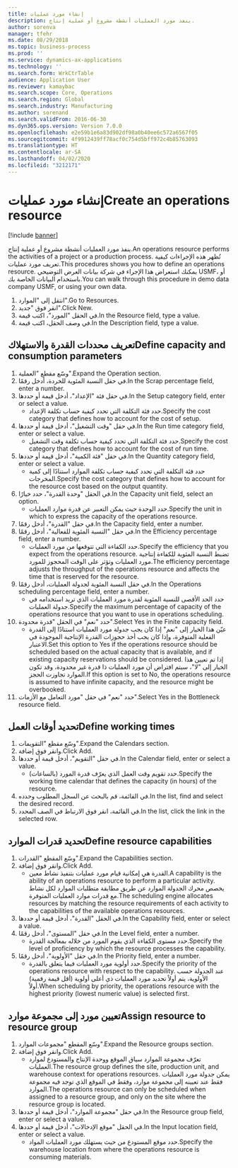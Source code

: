 ```yaml
---
title: إنشاء مورد عمليات
description: ينفذ مورد العمليات أنشطة مشروع أو عملية إنتاج.
author: sorenva
manager: tfehr
ms.date: 08/29/2018
ms.topic: business-process
ms.prod: ''
ms.service: dynamics-ax-applications
ms.technology: ''
ms.search.form: WrkCtrTable
audience: Application User
ms.reviewer: kamaybac
ms.search.scope: Core, Operations
ms.search.region: Global
ms.search.industry: Manufacturing
ms.author: sorenand
ms.search.validFrom: 2016-06-30
ms.dyn365.ops.version: Version 7.0.0
ms.openlocfilehash: e2e59b1e6a83d902df98a0b40ee6c572a6567f05
ms.sourcegitcommit: 4f9912439ff78acf0c754d5bff972c4b85763093
ms.translationtype: HT
ms.contentlocale: ar-SA
ms.lasthandoff: 04/02/2020
ms.locfileid: "3212171"
---
```

# <a name="create-an-operations-resource"></a><span data-ttu-id="69a70-103">إنشاء مورد عمليات</span><span class="sxs-lookup"><span data-stu-id="69a70-103">Create an operations resource</span></span>

[!include [banner](../../includes/banner.md)]

<span data-ttu-id="69a70-104">ينفذ مورد العمليات أنشطة مشروع أو عملية إنتاج.</span><span class="sxs-lookup"><span data-stu-id="69a70-104">An operations resource performs the activities of a project or a production process.</span></span> <span data-ttu-id="69a70-105">تُظهر هذه الإجراءات كيفية تعريف مورد عمليات.</span><span class="sxs-lookup"><span data-stu-id="69a70-105">This procedures shows you how to define an operations resource.</span></span> <span data-ttu-id="69a70-106">يمكنك استعراض هذا الإجراء في شركة بيانات العرض التوضيحي USMF، أو باستخدام البيانات الخاصة بك.</span><span class="sxs-lookup"><span data-stu-id="69a70-106">You can walk through this procedure in demo data company USMF, or using your own data.</span></span>

1. <span data-ttu-id="69a70-107">انتقل إلى "الموارد".</span><span class="sxs-lookup"><span data-stu-id="69a70-107">Go to Resources.</span></span>
2. <span data-ttu-id="69a70-108">انقر فوق "جديد".</span><span class="sxs-lookup"><span data-stu-id="69a70-108">Click New.</span></span>
3. <span data-ttu-id="69a70-109">في الحقل "المورد"، اكتب قيمة.</span><span class="sxs-lookup"><span data-stu-id="69a70-109">In the Resource field, type a value.</span></span>
4. <span data-ttu-id="69a70-110">في وصف الحقل، اكتب قيمة.</span><span class="sxs-lookup"><span data-stu-id="69a70-110">In the Description field, type a value.</span></span>

## <a name="define-capacity-and-consumption-parameters"></a><span data-ttu-id="69a70-111">تعريف محددات القدرة والاستهلاك</span><span class="sxs-lookup"><span data-stu-id="69a70-111">Define capacity and consumption parameters</span></span>
1. <span data-ttu-id="69a70-112">وسّع مقطع "العملية".</span><span class="sxs-lookup"><span data-stu-id="69a70-112">Expand the Operation section.</span></span>
2. <span data-ttu-id="69a70-113">في حقل النسبة المئوية للخردة، أدخل رقمًا.</span><span class="sxs-lookup"><span data-stu-id="69a70-113">In the Scrap percentage field, enter a number.</span></span>
3. <span data-ttu-id="69a70-114">في حقل فئة "الإعداد"، أدخل قيمة أو حددها.</span><span class="sxs-lookup"><span data-stu-id="69a70-114">In the Setup category field, enter or select a value.</span></span>
    * <span data-ttu-id="69a70-115">حدد فئة التكلفة التي تحدد كيفية حساب تكلفة الإعداد.</span><span class="sxs-lookup"><span data-stu-id="69a70-115">Specify the cost category that defines how to account for the cost of setup.</span></span>  
4. <span data-ttu-id="69a70-116">في حقل "وقت التشغيل"، أدخل قيمة أو حددها.</span><span class="sxs-lookup"><span data-stu-id="69a70-116">In the Run time category field, enter or select a value.</span></span>
    * <span data-ttu-id="69a70-117">حدد فئة التكلفة التي تحدد كيفية حساب تكلفة وقت التشغيل.</span><span class="sxs-lookup"><span data-stu-id="69a70-117">Specify the cost category that defines how to account for the cost of run time.</span></span>  
5. <span data-ttu-id="69a70-118">في حقل "فئة الكمية‬"، أدخل قيمة أو حددها.</span><span class="sxs-lookup"><span data-stu-id="69a70-118">In the Quantity category field, enter or select a value.</span></span>
    * <span data-ttu-id="69a70-119">حدد فئة التكلفة التي تحدد كيفية حساب تكلفة الموارد استنادًا إلى كمية المخرجات.</span><span class="sxs-lookup"><span data-stu-id="69a70-119">Specify the cost category that defines how to account for the resource cost based on the output quantity.</span></span>  
6. <span data-ttu-id="69a70-120">في الحقل "وحدة القدرة"، حدد خيارًا.</span><span class="sxs-lookup"><span data-stu-id="69a70-120">In the Capacity unit field, select an option.</span></span>
    * <span data-ttu-id="69a70-121">حدد الوحدة حيث يمكن التعبير عن قدرة موارد العمليات.</span><span class="sxs-lookup"><span data-stu-id="69a70-121">Specify the unit in which to express the capacity of the operations resource.</span></span>  
7. <span data-ttu-id="69a70-122">في حقل "القدرة"، أدخل رقمًا.</span><span class="sxs-lookup"><span data-stu-id="69a70-122">In the Capacity field, enter a number.</span></span>
8. <span data-ttu-id="69a70-123">في حقل "النسبة المئوية للفعالية‬"، أدخل رقمًا.</span><span class="sxs-lookup"><span data-stu-id="69a70-123">In the Efficiency percentage field, enter a number.</span></span>
    * <span data-ttu-id="69a70-124">حدد الكفاءة التي تتوقعها من مورد العمليات.</span><span class="sxs-lookup"><span data-stu-id="69a70-124">Specify the efficiency that you expect from the operations resource.</span></span> <span data-ttu-id="69a70-125">تضبط النسبة المئوية للكفاءة إنتاجية‬ مورد العمليات وتؤثر على الوقت المحجوز للمورد.</span><span class="sxs-lookup"><span data-stu-id="69a70-125">The efficiency percentage adjusts the throughput of the operations resource and affects the time that is reserved for the resource.</span></span>  
9. <span data-ttu-id="69a70-126">في حقل النسبة المئوية لجدولة العمليات، أدخل رقمًا.</span><span class="sxs-lookup"><span data-stu-id="69a70-126">In the Operations scheduling percentage field, enter a number.</span></span>
    * <span data-ttu-id="69a70-127">حدد الحد الأقصى للنسبة المئوية لقدرة مورد العمليات الذي تريد استخدامه في جدولة العمليات.</span><span class="sxs-lookup"><span data-stu-id="69a70-127">Specify the maximum percentage of capacity of the operations resource that you want to use in operations scheduling.</span></span>  
10. <span data-ttu-id="69a70-128">حدد "نعم" في الحقل "قدرة محدودة‬".</span><span class="sxs-lookup"><span data-stu-id="69a70-128">Select Yes in the Finite capacity field.</span></span>
    * <span data-ttu-id="69a70-129">عيّن هذا الخيار إلى "نعم" إذا كان يجب جدولة مورد العمليات استنادًا إلى القدرة الفعلية المتوفرة، وإذا كان يجب أخذ حجوزات القدرة الإنتاجية الموجودة في الاعتبار.</span><span class="sxs-lookup"><span data-stu-id="69a70-129">Set this option to Yes if the operations resource should be scheduled based on the actual capacity that is available, and if existing capacity reservations should be considered.</span></span> <span data-ttu-id="69a70-130">إذا تم تعيين هذا الخيار إلى "لا"، سيتم افتراض أن مورد العمليات ذا قدرة غير محدودة‬‏‫، وقد تكون الموارد تجاوزت الحجز‬.</span><span class="sxs-lookup"><span data-stu-id="69a70-130">If this option is set to No, the operations resource is assumed to have infinite capacity, and the resource might be overbooked.</span></span>  
11. <span data-ttu-id="69a70-131">حدد "نعم" في حقل "مورد التعامل مع الأزمات‬".</span><span class="sxs-lookup"><span data-stu-id="69a70-131">Select Yes in the Bottleneck resource field.</span></span>

## <a name="define-working-times"></a><span data-ttu-id="69a70-132">تحديد أوقات العمل</span><span class="sxs-lookup"><span data-stu-id="69a70-132">Define working times</span></span>
1. <span data-ttu-id="69a70-133">وسّع مقطع "التقويمات".</span><span class="sxs-lookup"><span data-stu-id="69a70-133">Expand the Calendars section.</span></span>
2. <span data-ttu-id="69a70-134">وانقر فوق إضافة.</span><span class="sxs-lookup"><span data-stu-id="69a70-134">Click Add.</span></span>
3. <span data-ttu-id="69a70-135">في حقل "التقويم"، أدخل قيمة أو حددها.</span><span class="sxs-lookup"><span data-stu-id="69a70-135">In the Calendar field, enter or select a value.</span></span>
    * <span data-ttu-id="69a70-136">حدد تقويم وقت العمل الذي يعرّف قدرة المورد (بالساعات).</span><span class="sxs-lookup"><span data-stu-id="69a70-136">Specify the working time calendar that defines the capacity (in hours) of the resource.</span></span>  
4. <span data-ttu-id="69a70-137">في القائمة، قم بالبحث عن السجل المطلوب وحدده.</span><span class="sxs-lookup"><span data-stu-id="69a70-137">In the list, find and select the desired record.</span></span>
5. <span data-ttu-id="69a70-138">في القائمة، انقر فوق الارتباط في الصف المحدد.</span><span class="sxs-lookup"><span data-stu-id="69a70-138">In the list, click the link in the selected row.</span></span>

## <a name="define-resource-capabilities"></a><span data-ttu-id="69a70-139">تحديد قدرات الموارد</span><span class="sxs-lookup"><span data-stu-id="69a70-139">Define resource capabilities</span></span>
1. <span data-ttu-id="69a70-140">وسّع المقطع "القدرات‬".</span><span class="sxs-lookup"><span data-stu-id="69a70-140">Expand the Capabilities section.</span></span>
2. <span data-ttu-id="69a70-141">وانقر فوق إضافة.</span><span class="sxs-lookup"><span data-stu-id="69a70-141">Click Add.</span></span>
    * <span data-ttu-id="69a70-142">القدرة هي إمكانية قيام مورد عمليات بتنفيذ نشاط معين.</span><span class="sxs-lookup"><span data-stu-id="69a70-142">A capability is the ability of an operations resource to perform a particular activity.</span></span> <span data-ttu-id="69a70-143">يخصص محرك الجدولة الموارد عن طريق مطابقة متطلبات الموارد‬ لكل نشاط مع قدرات موارد العمليات المتوفرة.</span><span class="sxs-lookup"><span data-stu-id="69a70-143">The scheduling engine allocates resources by matching the resource requirements of each activity to the capabilities of the available operations resources.</span></span>  
3. <span data-ttu-id="69a70-144">في الحقل "القدرة"، أدخل قيمة أو حددها.</span><span class="sxs-lookup"><span data-stu-id="69a70-144">In the Capability field, enter or select a value.</span></span>
4. <span data-ttu-id="69a70-145">في حقل "المستوى"، أدخل رقمًا.</span><span class="sxs-lookup"><span data-stu-id="69a70-145">In the Level field, enter a number.</span></span>
    * <span data-ttu-id="69a70-146">حدد مستوى الكفاءة الذي يقوم المورد من خلاله بمعالجة القدرة.</span><span class="sxs-lookup"><span data-stu-id="69a70-146">Specify the level of proficiency by which the resource processes the capability.</span></span>  
5. <span data-ttu-id="69a70-147">في حقل "الأولوية"، أدخل رقمًا.</span><span class="sxs-lookup"><span data-stu-id="69a70-147">In the Priority field, enter a number.</span></span>
    * <span data-ttu-id="69a70-148">حدد أولوية مورد العمليات فيما يتعلق بالقدرة.</span><span class="sxs-lookup"><span data-stu-id="69a70-148">Specify the priority of the operations resource with respect to the capability.</span></span> <span data-ttu-id="69a70-149">عند الجدولة حسب الأولوية، يتم أولاً تحديد مورد العمليات ذي أعلى أولوية (أقل قيمة رقمية) أولاً.</span><span class="sxs-lookup"><span data-stu-id="69a70-149">When scheduling by priority, the operations resource with the highest priority (lowest numeric value) is selected first.</span></span>  

## <a name="assign-resource-to-resource-group"></a><span data-ttu-id="69a70-150">تعيين مورد إلى مجموعة موارد</span><span class="sxs-lookup"><span data-stu-id="69a70-150">Assign resource to resource group</span></span>
1. <span data-ttu-id="69a70-151">وسّع المقطع "مجموعات الموارد".</span><span class="sxs-lookup"><span data-stu-id="69a70-151">Expand the Resource groups section.</span></span>
2. <span data-ttu-id="69a70-152">وانقر فوق إضافة.</span><span class="sxs-lookup"><span data-stu-id="69a70-152">Click Add.</span></span>
    * <span data-ttu-id="69a70-153">تعرّف مجموعة الموارد سياق الموقع ووحدة الإنتاج والمستودع لموارد العمليات.</span><span class="sxs-lookup"><span data-stu-id="69a70-153">The resource group defines the site, production unit, and warehouse context for operations resources.</span></span> <span data-ttu-id="69a70-154">يمكن جدولة مورد العمليات فقط عند تعيينه إلى مجموعة موارد، وفقط في الموقع الذي توجد فيه مجموعة الموارد.</span><span class="sxs-lookup"><span data-stu-id="69a70-154">The operations resource can only be scheduled when assigned to a resource group, and only on the site where the resource group is located.</span></span>  
3. <span data-ttu-id="69a70-155">في حقل "مجموعة الموارد"، أدخل قيمة أو حددها.</span><span class="sxs-lookup"><span data-stu-id="69a70-155">In the Resource group field, enter or select a value.</span></span>
4. <span data-ttu-id="69a70-156">في الحقل "موقع الإدخالات‬"، أدخل قيمة أو حددها.</span><span class="sxs-lookup"><span data-stu-id="69a70-156">In the Input location field, enter or select a value.</span></span>
    * <span data-ttu-id="69a70-157">حدد موقع المستودع من حيث يستهلك مورد العمليات المواد.</span><span class="sxs-lookup"><span data-stu-id="69a70-157">Specify the warehouse location from where the operations resource is consuming materials.</span></span>  

